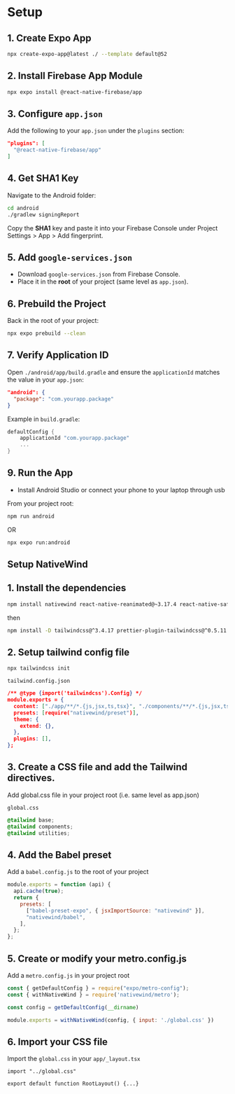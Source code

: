 # Setup

## 1. Create Expo App

```bash
npx create-expo-app@latest ./ --template default@52
```

## 2. Install Firebase App Module

```bash
npx expo install @react-native-firebase/app
```

## 3. Configure `app.json`

Add the following to your `app.json` under the `plugins` section:

```json
"plugins": [
  "@react-native-firebase/app"
]
```

## 4. Get SHA1 Key

Navigate to the Android folder:

```bash
cd android
./gradlew signingReport
```

Copy the **SHA1** key and paste it into your Firebase Console under Project Settings > App > Add fingerprint.

## 5. Add `google-services.json`

- Download `google-services.json` from Firebase Console.
- Place it in the **root** of your project (same level as `app.json`).

## 6. Prebuild the Project

Back in the root of your project:

```bash
npx expo prebuild --clean
```

## 7. Verify Application ID

Open `./android/app/build.gradle` and ensure the `applicationId` matches the value in your `app.json`:

```json
"android": {
  "package": "com.yourapp.package"
}
```

Example in `build.gradle`:

```gradle
defaultConfig {
    applicationId "com.yourapp.package"
    ...
}
```

## 9. Run the App

- Install Android Studio or connect your phone to your laptop through usb

From your project root:

```bash
npm run android
```

OR

```bash
npx expo run:android
```

## Setup NativeWind

## 1. Install the dependencies

```bash
npm install nativewind react-native-reanimated@~3.17.4 react-native-safe-area-context@5.4.0
```

then

```bash
npm install -D tailwindcss@^3.4.17 prettier-plugin-tailwindcss@^0.5.11
```

## 2. Setup tailwind config file

```bash
npx tailwindcss init
```

`tailwind.config.json`

```json
/** @type {import('tailwindcss').Config} */
module.exports = {
  content: ["./app/**/*.{js,jsx,ts,tsx}", "./components/**/*.{js,jsx,ts,tsx}"],
  presets: [require("nativewind/preset")],
  theme: {
    extend: {},
  },
  plugins: [],
};
```

## 3. Create a CSS file and add the Tailwind directives.

Add global.css file in your project root (i.e. same level as app.json)

`global.css`

```css
@tailwind base;
@tailwind components;
@tailwind utilities;
```

## 4. Add the Babel preset

Add a `babel.config.js` to the root of your project

```js
module.exports = function (api) {
  api.cache(true);
  return {
    presets: [
      ["babel-preset-expo", { jsxImportSource: "nativewind" }],
      "nativewind/babel",
    ],
  };
};
```

## 5. Create or modify your metro.config.js

Add a `metro.config.js` in your project root

```js
const { getDefaultConfig } = require("expo/metro-config");
const { withNativeWind } = require('nativewind/metro');

const config = getDefaultConfig(__dirname)

module.exports = withNativeWind(config, { input: './global.css' })
```

## 6. Import your CSS file

Import the `global.css` in your `app/_layout.tsx`

```tsx
import "../global.css"

export default function RootLayout() {...}
```
